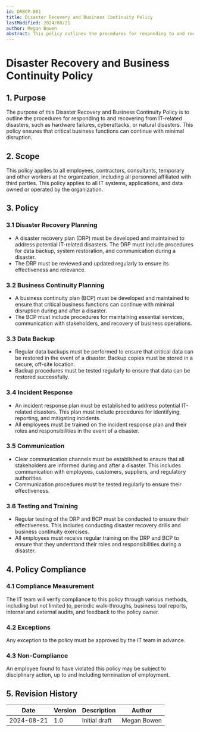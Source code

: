 ```yaml
---
id: DRBCP-001
title: Disaster Recovery and Business Continuity Policy
lastModified: 2024/08/21
author: Megan Bowen
abstract: This policy outlines the procedures for responding to and recovering from IT-related disasters, such as hardware failures, cyberattacks, or natural disasters. It ensures that critical business functions can continue with minimal disruption.
---
```


# Disaster Recovery and Business Continuity Policy

## 1. Purpose

The purpose of this Disaster Recovery and Business Continuity Policy is to outline the procedures for responding to and recovering from IT-related disasters, such as hardware failures, cyberattacks, or natural disasters. This policy ensures that critical business functions can continue with minimal disruption.

## 2. Scope

This policy applies to all employees, contractors, consultants, temporary and other workers at the organization, including all personnel affiliated with third parties. This policy applies to all IT systems, applications, and data owned or operated by the organization.

## 3. Policy

### 3.1 Disaster Recovery Planning

- A disaster recovery plan (DRP) must be developed and maintained to address potential IT-related disasters. The DRP must include procedures for data backup, system restoration, and communication during a disaster.
- The DRP must be reviewed and updated regularly to ensure its effectiveness and relevance.

### 3.2 Business Continuity Planning

- A business continuity plan (BCP) must be developed and maintained to ensure that critical business functions can continue with minimal disruption during and after a disaster.
- The BCP must include procedures for maintaining essential services, communication with stakeholders, and recovery of business operations.

### 3.3 Data Backup

- Regular data backups must be performed to ensure that critical data can be restored in the event of a disaster. Backup copies must be stored in a secure, off-site location.
- Backup procedures must be tested regularly to ensure that data can be restored successfully.

### 3.4 Incident Response

- An incident response plan must be established to address potential IT-related disasters. This plan must include procedures for identifying, reporting, and mitigating incidents.
- All employees must be trained on the incident response plan and their roles and responsibilities in the event of a disaster.

### 3.5 Communication

- Clear communication channels must be established to ensure that all stakeholders are informed during and after a disaster. This includes communication with employees, customers, suppliers, and regulatory authorities.
- Communication procedures must be tested regularly to ensure their effectiveness.

### 3.6 Testing and Training

- Regular testing of the DRP and BCP must be conducted to ensure their effectiveness. This includes conducting disaster recovery drills and business continuity exercises.
- All employees must receive regular training on the DRP and BCP to ensure that they understand their roles and responsibilities during a disaster.

## 4. Policy Compliance

### 4.1 Compliance Measurement

The IT team will verify compliance to this policy through various methods, including but not limited to, periodic walk-throughs, business tool reports, internal and external audits, and feedback to the policy owner.

### 4.2 Exceptions

Any exception to the policy must be approved by the IT team in advance.

### 4.3 Non-Compliance

An employee found to have violated this policy may be subject to disciplinary action, up to and including termination of employment.

## 5. Revision History

| Date       | Version | Description           | Author            |
|------------|---------|-----------------------|-------------------|
| 2024-08-21 | 1.0     | Initial draft         | Megan Bowen       |
